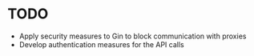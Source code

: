 # TODO

- Apply security measures to Gin to block communication with proxies
- Develop authentication measures for the API calls